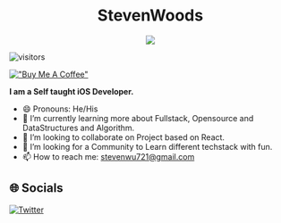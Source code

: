  
 <p align="center">
    <h1 align ="center"> StevenWoods </h1>
</p>
 
 
 <p align="center"> <img src="https://readme-typing-svg.herokuapp.com/?color=E22FE4&width=380&height=45&lines=Hi,+I%27m+Steven+Woods;Computer+Programming+Enthusiast;Self-taught+iOS+Dev+Engineer;&center=true"></a> </p>
 
  
<!--   <p align="center">
    <img src="https://readme-typing-svg.herokuapp.com?color=E22FE4&width=380&height=45&lines=Open-Source+Enthusiast;Learning+In+Public;Empowering+Others;Nice+To+Meet+You+...&center=true"></a>
</p> -->
  
  ![visitors](https://visitor-badge.laobi.icu/badge?page_id=abhijeet-26)
  
  [!["Buy Me A Coffee"](https://www.buymeacoffee.com/assets/img/custom_images/orange_img.png)](https://www.buymeacoffee.com/stevenwoods)
  
  **I am a Self taught iOS Developer.**
- 😄 Pronouns: He/His
- 🌱 I’m currently learning more about Fullstack, Opensource and DataStructures and Algorithm.
- 👯 I’m looking to collaborate on Project based on React.
- 🤔 I’m looking for a Community to Learn different techstack with fun.
- 📫 How to reach me: stevenwu721@gmail.com

## 🌐 Socials
[![Twitter](https://img.shields.io/badge/Twitter-%231DA1F2.svg?logo=Twitter&logoColor=white)](https://x.com/stevenwoods1024)


